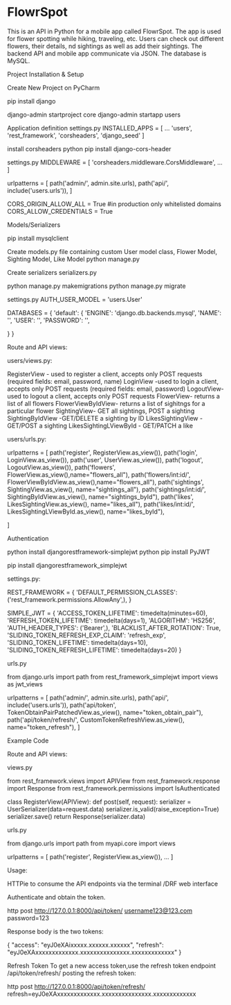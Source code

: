 # FlowrSpot

This is an API in Python for a mobile app called FlowrSpot. The app is used for flower spotting while hiking, traveling, etc. Users can check out different flowers, their details, nd sightings as well as add their sightings. The backend API and mobile app communicate via JSON. The database is MySQL.

Project Installation & Setup

Create New Project on PyCharm

pip install django

django-admin startproject core django-admin startapp users

Application definition settings.py INSTALLED_APPS = [ ... 'users', 'rest_framework', 'corsheaders', 'django_seed' ]

install corsheaders python pip install django-cors-header

settings.py MIDDLEWARE = [ 'corsheaders.middleware.CorsMiddleware', ... ]

urlpatterns = [ path('admin/', admin.site.urls), path('api/', include('users.urls')), ]

CORS_ORIGIN_ALLOW_ALL = True #in production only whitelisted domains CORS_ALLOW_CREDENTIALS = True

Models/Serializers

pip install mysqlclient

Create models.py file containing custom User model class, Flower Model, Sighting Model, Like Model python manage.py

Create serializers serializers.py

python manage.py makemigrations python manage.py migrate

settings.py AUTH_USER_MODEL = 'users.User'

DATABASES = { 'default': { 'ENGINE': 'django.db.backends.mysql', 'NAME': '', 'USER': '', 'PASSWORD': '',

}
}

Route and API views:

users/views.py:

RegisterView - used to register a client, accepts only POST requests (required fields: email, password, name) LoginView -used to login a client, accepts only POST requests (required fields: email, password) LogoutView- used to logout a client, accepts only POST requests FlowerView- returns a list of all flowers FlowerViewByIdView- returns a list of sighitngs for a particular flower
SightingView- GET all sightings, POST a sighting SightingByIdView -GET/DELETE a sighting by ID LikesSightingView -GET/POST a sighting LikesSightingLViewById - GET/PATCH a like

users/urls.py:

urlpatterns = [ path('register', RegisterView.as_view()), path('login', LoginView.as_view()), path('user', UserView.as_view()), path('logout', LogoutView.as_view()), path('flowers', FlowerView.as_view(),name="flowers_all"), path('flowers/int:id/', FlowerViewByIdView.as_view(),name="flowers_all"), path('sightings', SightingView.as_view(), name="sightings_all"), path('sightings/int:id/', SightingByIdView.as_view(), name="sightings_byId"), path('likes', LikesSightingView.as_view(), name="likes_all"), path('likes/int:id/', LikesSightingLViewById.as_view(), name="likes_byId"),

]

Authentication

python install djangorestframework-simplejwt python pip install PyJWT

pip install djangorestframework_simplejwt

settings.py:

REST_FRAMEWORK = { 'DEFAULT_PERMISSION_CLASSES': ('rest_framework.permissions.AllowAny',), }

SIMPLE_JWT = { 'ACCESS_TOKEN_LIFETIME': timedelta(minutes=60), 'REFRESH_TOKEN_LIFETIME': timedelta(days=1), 'ALGORITHM': 'HS256', 'AUTH_HEADER_TYPES': ('Bearer',), 'BLACKLIST_AFTER_ROTATION': True, 'SLIDING_TOKEN_REFRESH_EXP_CLAIM': 'refresh_exp', 'SLIDING_TOKEN_LIFETIME': timedelta(days=10), 'SLIDING_TOKEN_REFRESH_LIFETIME': timedelta(days=20) }

urls.py

from django.urls import path from rest_framework_simplejwt import views as jwt_views

urlpatterns = [ path('admin/', admin.site.urls), path('api/', include('users.urls')), path('api/token', TokenObtainPairPatchedView.as_view(), name="token_obtain_pair"), path('api/token/refresh/', CustomTokenRefreshView.as_view(), name="token_refresh"), ]

Example Code

Route and API views:

views.py

from rest_framework.views import APIView from rest_framework.response import Response from rest_framework.permissions import IsAuthenticated

class RegisterView(APIView): def post(self, request): serializer = UserSerializer(data=request.data) serializer.is_valid(raise_exception=True) serializer.save() return Response(serializer.data)

urls.py

from django.urls import path from myapi.core import views

urlpatterns = [ path('register', RegisterView.as_view()), ... ]

Usage:

HTTPie to consume the API endpoints via the terminal /DRF web interface

Authenticate and obtain the token.

http post http://127.0.0.1:8000/api/token/ username123@123.com password=123

Response body is the two tokens:

{ "access": "eyJ0eXAixxxxx.xxxxxx.xxxxxx", "refresh": "eyJ0eXAxxxxxxxxxxxxx.xxxxxxxxxxxxxxx.xxxxxxxxxxxxx" }

Refresh Token To get a new access token,use the refresh token endpoint /api/token/refresh/ posting the refresh token:

http post http://127.0.0.1:8000/api/token/refresh/ refresh=eyJ0eXAxxxxxxxxxxxxx.xxxxxxxxxxxxxxx.xxxxxxxxxxxxx
